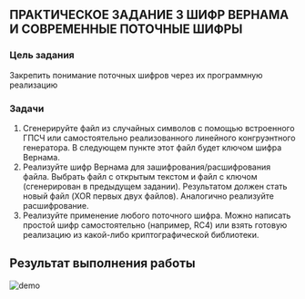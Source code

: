 ## ПРАКТИЧЕСКОЕ ЗАДАНИЕ 3 ШИФР ВЕРНАМА И СОВРЕМЕННЫЕ ПОТОЧНЫЕ ШИФРЫ
### Цель задания
Закрепить понимание поточных шифров через их программную реализацию
### Задачи
1. Сгенерируйте файл из случайных символов с помощью встроенного ГПСЧ или самостоятельно реализованного линейного конгруэнтного генератора. В следующем пункте этот файл будет ключом шифра
Вернама.
2. Реализуйте шифр Вернама для зашифрования/расшифрования файла. Выбрать файл с открытым текстом и файл с ключом (сгенерирован в предыдущем задании). Результатом должен стать новый файл (XOR
первых двух файлов). Аналогично реализуйте расшифрование.
3. Реализуйте применение любого поточного шифра. Можно написать простой шифр самостоятельно (например, RC4) или взять готовую реализацию из какой-либо криптографической библиотеки.
## Результат выполнения работы
![demo](https://github.com/dekand/Cryptography-And-Information-Security/blob/master/Vernam%D0%A1ipher/demo.gif)
